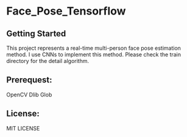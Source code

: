 # Face_Pose_Tensorflow

## Getting Started
This project represents a real-time multi-person face pose estimation method. I use CNNs to implement this method. Please check the train directory for the detail algorithm.

## Prerequest:
 
 OpenCV
 Dlib
 Glob
 
## License:

 MIT LICENSE

